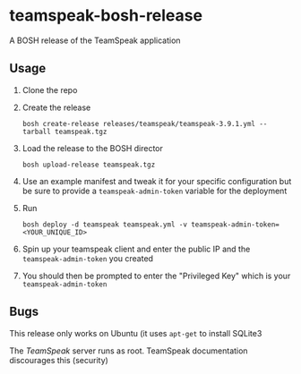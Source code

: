 # teamspeak-bosh-release

A BOSH release of the TeamSpeak application

## Usage

1. Clone the repo
2. Create the release
    ```
    bosh create-release releases/teamspeak/teamspeak-3.9.1.yml --tarball teamspeak.tgz
    ```
    
3. Load the release to the BOSH director
    ```
    bosh upload-release teamspeak.tgz
    ```
    
4. Use an example manifest and tweak it for your specific configuration but be sure to provide a `teamspeak-admin-token` variable for the deployment

5. Run 
    ```
    bosh deploy -d teamspeak teamspeak.yml -v teamspeak-admin-token=<YOUR_UNIQUE_ID>
    ```
    
6. Spin up your teamspeak client and enter the public IP and the `teamspeak-admin-token` you created
7. You should then be prompted to enter the "Privileged Key" which is your `teamspeak-admin-token`

## Bugs

This release only works on Ubuntu (it uses `apt-get` to install SQLite3

The *TeamSpeak* server runs as root.  TeamSpeak documentation discourages this (security)
